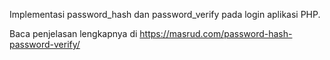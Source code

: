 Implementasi password_hash dan password_verify pada login aplikasi PHP.

Baca penjelasan lengkapnya di https://masrud.com/password-hash-password-verify/
